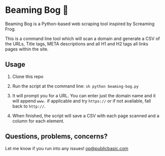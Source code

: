 # Beaming Bog 💩 

Beaming Bog is a Python-based web scraping tool inspired by Screaming Frog. 

This is a command line tool which will scan a domain and generate a CSV of the URLs, Title tags, META descriptions and all H1 and H2 tags all links pages within the site.

## Usage

1. Clone this repo

2. Run the script at the command line: ```sh python beaming-bog.py```

3. It will prompt you for a URL. You can enter just the domain name and it will append `www.` if applicable and try `https://` or if not available, fall back to `http://`.

4. When finished, the script will save a CSV with each page scanned and a column for each element.

## Questions, problems, concerns?

Let me know if you run into any issues! <op@publicbasic.com>